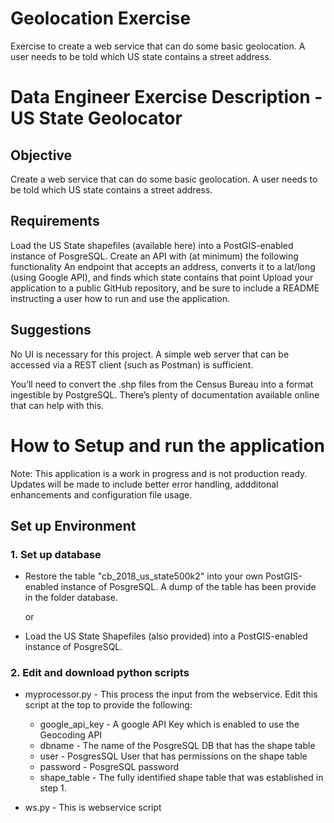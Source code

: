# Geolocation Exercise
Exercise to create a web service that can do some basic geolocation. A user needs to be told which US state contains a street address.

# Data Engineer Exercise Description - US State Geolocator

## Objective
Create a web service that can do some basic geolocation. A user needs to be told which US state contains a street address.

## Requirements
Load the US State shapefiles (available here) into a PostGIS-enabled instance of PosgreSQL. 
Create an API with (at minimum) the following functionality
An endpoint that accepts an address, converts it to a lat/long (using Google API), and finds which state contains that point
Upload your application to a public GitHub repository, and be sure to include a README instructing a user how to run and use the application.

## Suggestions
No UI is necessary for this project. A simple web server that can be accessed via a REST client (such as Postman) is sufficient. 

You’ll need to convert the .shp files from the Census Bureau into a format ingestible by PostgreSQL. There’s plenty of documentation available online that can help with this. 

# How to Setup and run the application
Note: This application is a work in progress and is not production ready. Updates will be made to include better error handling, addditonal enhancements and configuration file usage.

## Set up Environment
### 1. Set up database
   - Restore the table "cb_2018_us_state500k2" into your own PostGIS-enabled instance of PosgreSQL. A dump of the table has been provide in the folder database.
   
     or
     
   - Load the US State Shapefiles (also provided) into a PostGIS-enabled instance of PosgreSQL.
### 2. Edit and download python scripts
   - myprocessor.py - This process the input from the webservice. Edit this script at the top to provide the following:
     - google_api_key - A google API Key  which is enabled to use the Geocoding API
     - dbname - The name of the PosgreSQL DB that has the shape table
     - user - PosgresSQL User that has permissions on the shape table
     - password - PosgreSQL password
     - shape_table - The fully identified shape table that was established in step 1.
     
   - ws.py - This is webservice script

